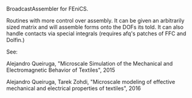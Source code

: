BroadcastAssembler for FEniCS.

Routines with more control over assembly.
It can be given an arbitrarily sized matrix and will 
assemble forms onto the DOFs its told.
It can also handle contacts via special integrals 
(requires afq's patches of FFC and Dolfin.)

See:

Alejandro Queiruga, "Microscale Simulation of the Mechanical and Electromagnetic Behavior of Textiles", 2015

Alejandro Queiruga, Tarek Zohdi, "Microscale modeling of effective mechanical and electrical properties of textiles", 2016